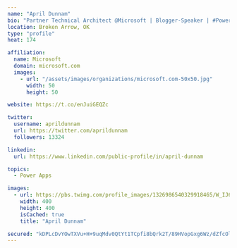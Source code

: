 ```yaml
---
name: "April Dunnam"
bio: "Partner Technical Architect @Microsoft | Blogger-Speaker | #PowerApps, #PowerAutomate, #Office365, #SharePoint | #WIT | #Karaoke Queen"
location: Broken Arrow, OK
type: "profile"
heat: 174

affiliation:
  name: Microsoft
  domain: microsoft.com
  images:
    - url: "/assets/images/organizations/microsoft.com-50x50.jpg"
      width: 50
      height: 50

website: https://t.co/enJuiGEQZc

twitter:
  username: aprildunnam
  url: https://twitter.com/aprildunnam
  followers: 13324

linkedin:
  url: https://www.linkedin.com/public-profile/in/april-dunnam

topics:
  - Power Apps

images:
  - url: https://pbs.twimg.com/profile_images/1326986540329918465/W_IJ6Ih2_400x400.jpg
    width: 400
    height: 400
    isCached: true
    title: "April Dunnam"

secured: "kDPLcDvYOwTXVu+H+9uqMdv0QtYt1TCpfi8bQrk2T/89HVopGxg6Wz/dZfcOlrBugsl0uqTQYobhvFTr10dRsfbA0LKoqWjiHFplvXXSYdK96lW+oHUWx1xqk2uB2qnDEOnwH9K9HlaEz1lwWN9C3Yqq8u39XgOfxXPRD89ZYRiy5ONeNjCgzcPF9WPiy2je8XI+3xV3XAFXSxa6Toat4S5DcZqYS+Xk4BVAth/bU8GJfYr07P+Q+HOfGdRv2N5X3cqrHeSYtjjqkZ95scEe3NvZqA+t+E1vzO6Ybjt9wxPa54wUUE5SXBxEgahbHw/krAAJpno532p92QbJqw3QA1iR3yuE6QnpxELA+SYZtK+j+/3cXO+VzzFQeSCPCqse6S/g5h7/CIMZtkIVwTeJCjx+593l90WY08sJy2GAdjc=;nTjd6hj8QNlRVTaRuG2XZA=="
---
```


